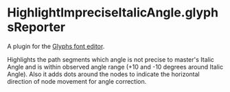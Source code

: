 # HighlightImpreciseItalicAngle.glyphsReporter

A plugin for the [Glyphs font editor](http://glyphsapp.com/).

Highlights the path segments which angle is not precise to master's Italic Angle and is within observed angle range (+10 and -10 degrees around Italic Angle). Also it adds dots around the nodes to indicate the horizontal direction of node movement for angle correction.